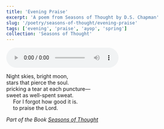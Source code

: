 ```yaml
---
title: 'Evening Praise'
excerpt: 'A poem from Seasons of Thought by D.S. Chapman'
slug: '/poetry/seasons-of-thought/evening-praise'
tags: ['evening', 'praise', 'ayop', 'spring']
collection: 'Seasons of Thought'
---
```


<audio controls>
<source src="/evening-praise.mp3"></source>
</audio>

Night skies, bright moon,  
stars that pierce the soul.  
pricking a tear at each puncture—  
sweet as well-spent sweat.  
 &emsp; For I forgot how good it is.  
 &emsp; to praise the Lord.

_Part of the Book [Seasons of Thought](/poetry/seasons-of-thought)_
